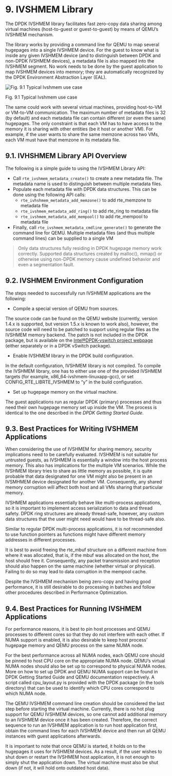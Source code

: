 # 9. IVSHMEM Library

The DPDK IVSHMEM library facilitates fast zero-copy data sharing among virtual machines (host-to-guest or guest-to-guest) by means of QEMU’s IVSHMEM mechanism.

The library works by providing a command line for QEMU to map several hugepages into a single IVSHMEM device. For the guest to know what is inside any given IVSHMEM device (and to distinguish between DPDK and non-DPDK IVSHMEM devices), a metadata file is also mapped into the IVSHMEM segment. No work needs to be done by the guest application to map IVSHMEM devices into memory; they are automatically recognized by the DPDK Environment Abstraction Layer (EAL).

![Fig. 9.1 Typical Ivshmem use case](http://dpdk.org/doc/guides/_images/ivshmem.png)

Fig. 9.1 Typical Ivshmem use case

The same could work with several virtual machines, providing host-to-VM or VM-to-VM communication. The maximum number of metadata files is 32 (by default) and each metadata file can contain different (or even the same) hugepages. The only constraint is that each VM has to have access to the memory it is sharing with other entities (be it host or another VM). For example, if the user wants to share the same memzone across two VMs, each VM must have that memzone in its metadata file.

## 9.1. IVHSHMEM Library API Overview

The following is a simple guide to using the IVSHMEM Library API:

- Call `rte_ivshmem_metadata_create()` to create a new metadata file. The metadata name is used to distinguish between multiple metadata files.
- Populate each metadata file with DPDK data structures. This can be done using the following API calls:
  - `rte_ivhshmem_metadata_add_memzone()` to add rte_memzone to metadata file
  - `rte_ivshmem_metadata_add_ring()` to add rte_ring to metadata file
  - `rte_ivshmem_metadata_add_mempool()` to add rte_mempool to metadata file
- Finally, call `rte_ivshmem_metadata_cmdline_generate()` to generate the command line for QEMU. Multiple metadata files (and thus multiple command lines) can be supplied to a single VM

> Only data structures fully residing in DPDK hugepage memory work correctly. Supported data structures created by malloc(), mmap() or otherwise using non-DPDK memory cause undefined behavior and even a segmentation fault.

## 9.2. IVSHMEM Environment Configuration

The steps needed to successfully run IVSHMEM applications are the following:

- Compile a special version of QEMU from sources.

The source code can be found on the QEMU website (currently, version 1.4.x is supported, but version 1.5.x is known to work also), however, the source code will need to be patched to support using regular files as the IVSHMEM memory backend. The patch is not included in the DPDK package, but is available on the [Intel®DPDK-vswitch project webpage](https://01.org/packet-processing/intel%C2%AE-ovdk) (either separately or in a DPDK vSwitch package).

- Enable IVSHMEM library in the DPDK build configuration.

In the default configuration, IVSHMEM library is not compiled. To compile the IVSHMEM library, one has to either use one of the provided IVSHMEM targets (for example, x86_64-ivshmem-linuxapp-gcc), or set CONFIG_RTE_LIBRTE_IVSHMEM to “y” in the build configuration.

- Set up hugepage memory on the virtual machine.

The guest applications run as regular DPDK (primary) processes and thus need their own hugepage memory set up inside the VM. The process is identical to the one described in the _DPDK Getting Started Guide_.

## 9.3. Best Practices for Writing IVSHMEM Applications

When considering the use of IVSHMEM for sharing memory, security implications need to be carefully evaluated. IVSHMEM is not suitable for untrusted guests, as IVSHMEM is essentially a window into the host process memory. This also has implications for the multiple VM scenarios. While the IVSHMEM library tries to share as little memory as possible, it is quite probable that data designated for one VM might also be present in an IVSMHMEM device designated for another VM. Consequently, any shared memory corruption will affect both host and all VMs sharing that particular memory.

IVSHMEM applications essentially behave like multi-process applications, so it is important to implement access serialization to data and thread safety. DPDK ring structures are already thread-safe, however, any custom data structures that the user might need would have to be thread-safe also.

Similar to regular DPDK multi-process applications, it is not recommended to use function pointers as functions might have different memory addresses in different processes.

It is best to avoid freeing the rte_mbuf structure on a different machine from where it was allocated, that is, if the mbuf was allocated on the host, the host should free it. Consequently, any packet transmission and reception should also happen on the same machine (whether virtual or physical). Failing to do so may lead to data corruption in the mempool cache.

Despite the IVSHMEM mechanism being zero-copy and having good performance, it is still desirable to do processing in batches and follow other procedures described in Performance Optimization.

## 9.4. Best Practices for Running IVSHMEM Applications

For performance reasons, it is best to pin host processes and QEMU processes to different cores so that they do not interfere with each other. If NUMA support is enabled, it is also desirable to keep host process’ hugepage memory and QEMU process on the same NUMA node.

For the best performance across all NUMA nodes, each QEMU core should be pinned to host CPU core on the appropriate NUMA node. QEMU’s virtual NUMA nodes should also be set up to correspond to physical NUMA nodes. More on how to set up DPDK and QEMU NUMA support can be found in DPDK Getting Started Guide and QEMU documentation respectively. A script called cpu_layout.py is provided with the DPDK package (in the tools directory) that can be used to identify which CPU cores correspond to which NUMA node.

The QEMU IVSHMEM command line creation should be considered the last step before starting the virtual machine. Currently, there is no hot plug support for QEMU IVSHMEM devices, so one cannot add additional memory to an IVSHMEM device once it has been created. Therefore, the correct sequence to run an IVSHMEM application is to run host application first, obtain the command lines for each IVSHMEM device and then run all QEMU instances with guest applications afterwards.

It is important to note that once QEMU is started, it holds on to the hugepages it uses for IVSHMEM devices. As a result, if the user wishes to shut down or restart the IVSHMEM host application, it is not enough to simply shut the application down. The virtual machine must also be shut down (if not, it will hold onto outdated host data).
